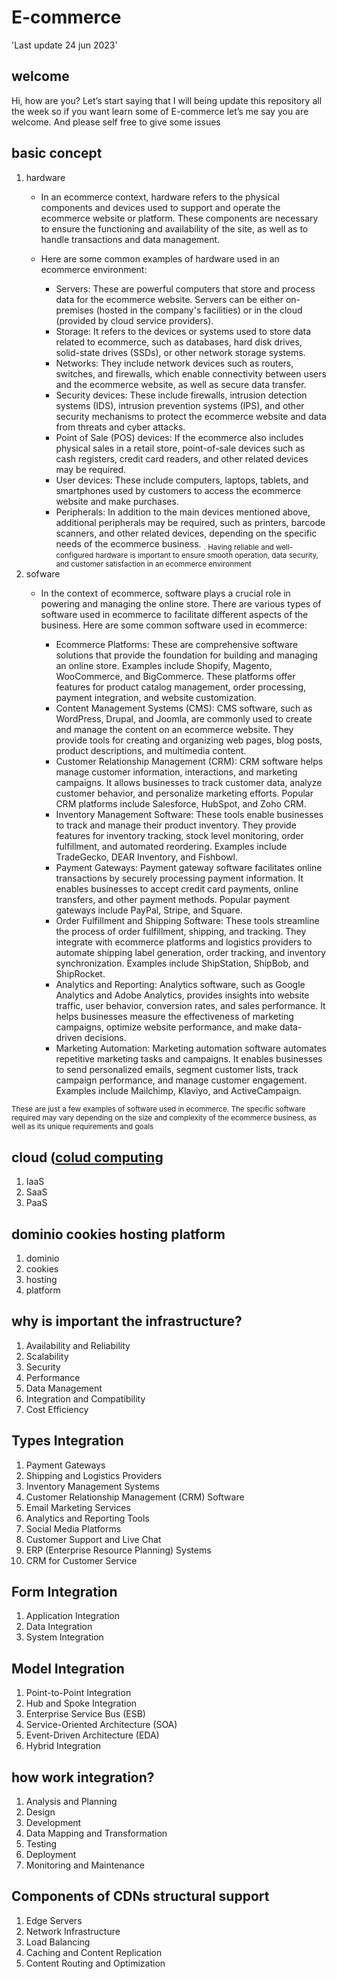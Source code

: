 # E-commerce
'Last update 24 jun 2023'
## welcome
Hi, how are you? Let’s start saying that I will being update this repository all the week so if you want learn some of E-commerce let’s me say you are welcome. And please self free to give some issues
## basic concept
1. hardware
   - In an ecommerce context, hardware refers to the physical components and devices used to support and operate the ecommerce website or platform. These components are necessary to ensure the functioning and availability of the site, as well as to handle transactions and data management.

   - Here are some common examples of hardware used in an ecommerce environment:
     - Servers: These are powerful computers that store and process data for the ecommerce website. Servers can be either on-premises (hosted in the company's facilities) or in the cloud (provided by cloud service providers).
     - Storage: It refers to the devices or systems used to store data related to ecommerce, such as databases, hard disk drives, solid-state drives (SSDs), or other network storage systems.
     - Networks: They include network devices such as routers, switches, and firewalls, which enable connectivity between users and the ecommerce website, as well as secure data transfer.
     -  Security devices: These include firewalls, intrusion detection systems (IDS), intrusion prevention systems (IPS), and other security mechanisms to protect the ecommerce website and data from threats and cyber attacks.
     -  Point of Sale (POS) devices: If the ecommerce also includes physical sales in a retail store, point-of-sale devices such as cash registers, credit card readers, and other related devices may be required.
     -  User devices: These include computers, laptops, tablets, and smartphones used by customers to access the ecommerce website and make purchases.
     -  Peripherals: In addition to the main devices mentioned above, additional peripherals may be required, such as printers, barcode scanners, and other related devices, depending on the specific needs of the ecommerce business.
  <sub>. Having reliable and well-configured hardware is important to ensure smooth operation, data security, and customer satisfaction in an ecommerce environment</sub>
2. sofware
   - In the context of ecommerce, software plays a crucial role in powering and managing the online store. There are various types of software used in ecommerce to facilitate different aspects of the business. Here are some common software used in ecommerce:

     - Ecommerce Platforms: These are comprehensive software solutions that provide the foundation for building and managing an online store. Examples include Shopify, Magento, WooCommerce, and BigCommerce. These platforms offer features for product catalog management, order processing, payment integration, and website customization.
     -  Content Management Systems (CMS): CMS software, such as WordPress, Drupal, and Joomla, are commonly used to create and manage the content on an ecommerce website. They provide tools for creating and organizing web pages, blog posts, product descriptions, and multimedia content.
     - Customer Relationship Management (CRM): CRM software helps manage customer information, interactions, and marketing campaigns. It allows businesses to track customer data, analyze customer behavior, and personalize marketing efforts. Popular CRM platforms include Salesforce, HubSpot, and Zoho CRM.
     - Inventory Management Software: These tools enable businesses to track and manage their product inventory. They provide features for inventory tracking, stock level monitoring, order fulfillment, and automated reordering. Examples include TradeGecko, DEAR Inventory, and Fishbowl.
     - Payment Gateways: Payment gateway software facilitates online transactions by securely processing payment information. It enables businesses to accept credit card payments, online transfers, and other payment methods. Popular payment gateways include PayPal, Stripe, and Square.
     - Order Fulfillment and Shipping Software: These tools streamline the process of order fulfillment, shipping, and tracking. They integrate with ecommerce platforms and logistics providers to automate shipping label generation, order tracking, and inventory synchronization. Examples include ShipStation, ShipBob, and ShipRocket.
     - Analytics and Reporting: Analytics software, such as Google Analytics and Adobe Analytics, provides insights into website traffic, user behavior, conversion rates, and sales performance. It helps businesses measure the effectiveness of marketing campaigns, optimize website performance, and make data-driven decisions.
     -  Marketing Automation: Marketing automation software automates repetitive marketing tasks and campaigns. It enables businesses to send personalized emails, segment customer lists, track campaign performance, and manage customer engagement. Examples include Mailchimp, Klaviyo, and ActiveCampaign.
   
<sub>These are just a few examples of software used in ecommerce. The specific software required may vary depending on the size and complexity of the ecommerce business, as well as its unique requirements and goals</sub>
## cloud (<a href="https://en.wikipedia.org/wiki/Cloud_computing">colud computing</a> 
1. IaaS
2. SaaS
3. PaaS
## dominio cookies hosting platform
1. dominio
2. cookies
3. hosting
4. platform
## why is important the infrastructure?
1. Availability and Reliability
2. Scalability
3. Security
4. Performance
5. Data Management
6. Integration and Compatibility
7. Cost Efficiency
## Types Integration
1. Payment Gateways
2. Shipping and Logistics Providers
3. Inventory Management Systems
4. Customer Relationship Management (CRM) Software
5. Email Marketing Services
6. Analytics and Reporting Tools
7. Social Media Platforms
8. Customer Support and Live Chat
9. ERP (Enterprise Resource Planning) Systems
10. CRM for Customer Service
## Form Integration
1. Application Integration
2. Data Integration
3. System Integration
## Model Integration
1. Point-to-Point Integration
2. Hub and Spoke Integration
3. Enterprise Service Bus (ESB)
4. Service-Oriented Architecture (SOA)
5. Event-Driven Architecture (EDA)
6. Hybrid Integration
## how work integration?
1. Analysis and Planning
2. Design
3. Development
4. Data Mapping and Transformation
5. Testing
6. Deployment
7. Monitoring and Maintenance
## Components of CDNs structural support 
1. Edge Servers
2. Network Infrastructure
3. Load Balancing
4. Caching and Content Replication
5. Content Routing and Optimization



